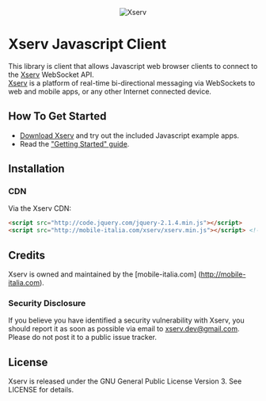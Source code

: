 <p align="center" >
  <img src="http://mobile-italia.com/xserv/assets/images/logo-big.png" alt="Xserv" title="Xserv">
</p>

# Xserv Javascript Client

This library is client that allows Javascript web browser clients to connect to the [Xserv](http://mobile-italia.com/xserv/) WebSocket API.<br>
[Xserv](http://mobile-italia.com/xserv/) is a platform of real-time bi-directional messaging via WebSockets to web and mobile apps, or any other Internet connected device.

## How To Get Started

- [Download Xserv](https://github.com/xserv/xserv-js/archive/master.zip) and try out the included Javascript example apps.
- Read the ["Getting Started" guide](http://mobile-italia.com/xserv/docs#).

## Installation

### CDN

Via the Xserv CDN:

```html
<script src="http://code.jquery.com/jquery-2.1.4.min.js"></script>
<script src="http://mobile-italia.com/xserv/xserv.min.js"></script> <!-- xserv-1.0.0.min.js -->
```

## Credits

Xserv is owned and maintained by the [mobile-italia.com] (http://mobile-italia.com).


### Security Disclosure

If you believe you have identified a security vulnerability with Xserv, you should report it as soon as possible via email to xserv.dev@gmail.com. Please do not post it to a public issue tracker.

## License

Xserv is released under the GNU General Public License Version 3. See LICENSE for details.
